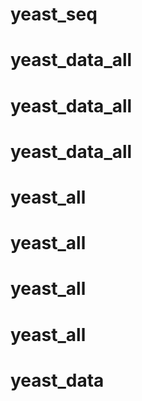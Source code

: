 # yeast_seq
# yeast_data_all
# yeast_data_all
# yeast_data_all
# yeast_all
# yeast_all
# yeast_all
# yeast_all
# yeast_data

